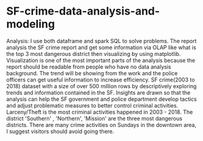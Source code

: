 # SF-crime-data-analysis-and-modeling

Analysis: I use both dataframe and spark SQL to solve problems. The report analysis the SF crime report and get some information via OLAP like what is the top 3 most dangerous district then visualizing by using matplotlib. Visualization is one of the most important parts of the analysis because the report should be readable from people who have no data analysis background. The trend will be showing from the work and the police officers can get useful information to increase efficiency.
SF crime(2003 to 2018) dataset with a size of over 500 million rows by descriptively exploring trends and information contained in the SF.
Insights are drawn so that the analysis can help the SF government and police department develop tactics and adjust problematic measures to better control criminal activities.
Larceny/Theft is the most criminal activities happened in 2003 - 2018.
The district 'Southern' , 'Northern', 'Mission' are the three most dangerous districts.
There are many crime activities on Sundays in the downtown area, I suggest visitors should avoid going there.
